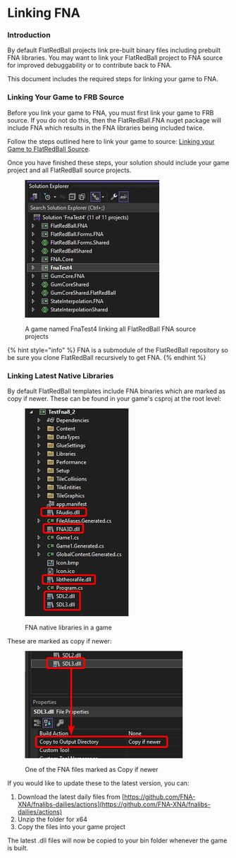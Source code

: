 # Linking FNA

### Introduction

By default FlatRedBall projects link pre-built binary files including prebuilt FNA libraries. You may want to link your FlatRedBall project to FNA source for improved debuggability or to contribute back to FNA.

This document includes the required steps for linking your game to FNA.

### Linking Your Game to FRB Source

Before you link your game to FNA, you must first link your game to FRB source. If you do not do this, then the FlatRedBall.FNA nuget package will include FNA which results in the FNA libraries being included twice.

Follow the steps outlined here to link your game to source: [Linking your Game to FlatRedBall Source](../flatredball-source.md#adding-flatredball-source-to-a-game-project-using-the-frb-editor).

Once you have finished these steps, your solution should include your game project and all FlatRedBall source projects.

<figure><img src="../.gitbook/assets/image (352).png" alt=""><figcaption><p>A game named FnaTest4 linking all FlatRedBall FNA source projects</p></figcaption></figure>

{% hint style="info" %}
FNA is a submodule of the FlatRedBall repository so be sure you clone FlatRedBall recursively to get FNA.
{% endhint %}

### Linking Latest Native Libraries

By default FlatRedBall templates include FNA binaries which are marked as copy if newer. These can be found in your game's csproj at the root level:

<figure><img src="../.gitbook/assets/image (353).png" alt=""><figcaption><p>FNA native libraries in a game</p></figcaption></figure>

These are marked as copy if newer:

<figure><img src="../.gitbook/assets/image (354).png" alt=""><figcaption><p>One of the FNA files marked as Copy if newer</p></figcaption></figure>

If you would like to update these to the latest version, you can:

1. Download the latest daily files from [https://github.com/FNA-XNA/fnalibs-dailies/actions](https://github.com/FNA-XNA/fnalibs-dailies/actions)
2. Unzip the folder for x64
3. Copy the files into your game project

The latest .dll files will now be copied to your bin folder whenever the game is built.
